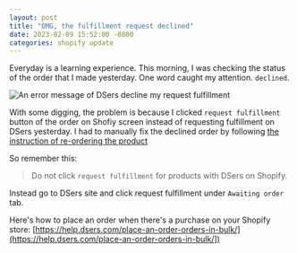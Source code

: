 ```yaml
---
layout: post
title: "OMG, the fulfillment request declined"
date: 2023-02-09 15:52:00 -0800
categories: shopify update
---
```


Everyday is a learning experience. This morning, I was checking the status of the order that I made yesterday. One word caught my attention. `declined`.

![An error message of DSers decline my request fulfillment](/assets/images/2023/02/09/dsers-request-fulfillment-declined.png)

With some digging, the problem is because I clicked `request fulfillment` button of the order on Shofiy screen instead of requesting fulfillment on DSers yesterday. I had to manually fix the declined order by following [the instruction of re-ordering the product](https://help.dsers.com/reorder-request-fulfillment-orders/)

So remember this:

> Do not click `request fulfillment` for products with DSers on Shopify.

Instead go to DSers site and click request fulfillment under `Awaiting order` tab.

Here's how to place an order when there's a purchase on your Shopify store:
[https://help.dsers.com/place-an-order-orders-in-bulk/](https://help.dsers.com/place-an-order-orders-in-bulk/])
